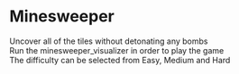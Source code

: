 # Minesweeper
Uncover all of the tiles without detonating any bombs\
Run the minesweeper_visualizer in order to play the game\
The difficulty can be selected from Easy, Medium and Hard

